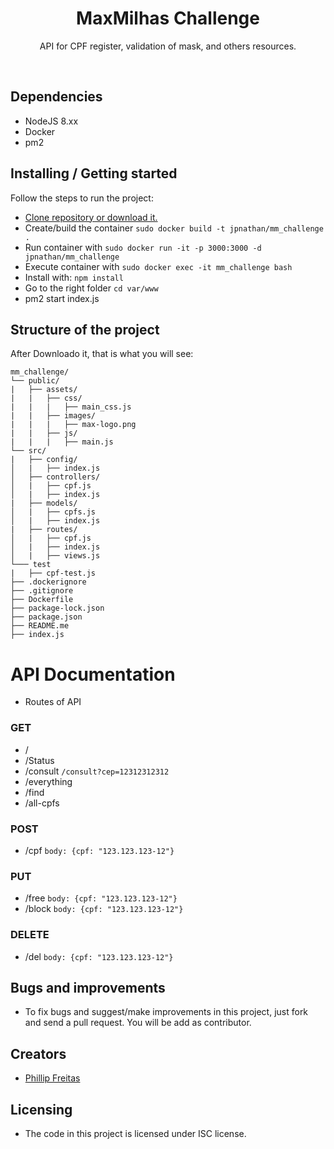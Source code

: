 <p align="center">
  <h1 align="center">MaxMilhas Challenge</h1>
  <p align="center">
    API for CPF register, validation of mask, and others resources.
  </p>
</p>
<br>

## Dependencies

- NodeJS 8.xx
- Docker
- pm2

## Installing / Getting started

Follow the steps to run the project:

- [Clone repository or download it.](https://github.com/jpnathan/mm_challenge)
- Create/build the container `sudo docker build -t jpnathan/mm_challenge .`
- Run container with `sudo docker run -it -p 3000:3000 -d jpnathan/mm_challenge`
- Execute container with `sudo docker exec -it mm_challenge bash`
- Install with: `npm install`
- Go to the right folder `cd var/www`
- pm2 start index.js

## Structure of the project

After Downloado it, that is what you will see:
```
mm_challenge/
└── public/
|   ├── assets/
|   |   ├── css/
|   |   |   ├── main_css.js
|   |   ├── images/
|   |   |   ├── max-logo.png
|   |   ├── js/
|   |   |   ├── main.js
└── src/
|   ├── config/
│   |   ├── index.js
│   ├── controllers/
│   |   ├── cpf.js
│   |   ├── index.js
|   ├── models/
│   |   ├── cpfs.js
│   |   ├── index.js
|   ├── routes/
│   |   ├── cpf.js
│   |   ├── index.js
│   |   ├── views.js
└─── test
|   ├── cpf-test.js
├── .dockerignore
├── .gitignore
├── Dockerfile
├── package-lock.json
├── package.json
├── README.me
├── index.js
```

# API Documentation
- Routes of API

### GET
- /
- /Status
- /consult `/consult?cep=12312312312`
- /everything
- /find
- /all-cpfs

### POST
- /cpf `body: {cpf: "123.123.123-12"}`

### PUT
- /free `body: {cpf: "123.123.123-12"}`
- /block `body: {cpf: "123.123.123-12"}`

### DELETE
- /del `body: {cpf: "123.123.123-12"}`

## Bugs and improvements
- To fix bugs and suggest/make improvements in this project, just fork and send a pull request. You will be add as contributor.

## Creators
- [Phillip Freitas](https://github.com/jpnathan/)

## Licensing

- The code in this project is licensed under ISC license.
